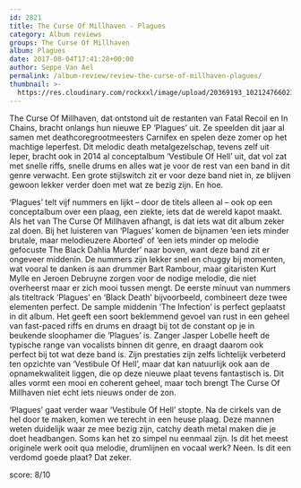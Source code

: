```yaml
---
id: 2821
title: The Curse Of Millhaven - Plagues
category: Album reviews
groups: The Curse Of Millhaven
album: Plagues
date: 2017-08-04T17:41:28+00:00
author: Seppe Van Ael
permalink: /album-review/review-the-curse-of-millhaven-plagues/
thumbnail: >-
  https://res.cloudinary.com/rockxxl/image/upload/20369193_10212476602182430_6310768851375429851_o.jpg
---
```

The Curse Of Millhaven, dat ontstond uit de restanten van Fatal Recoil en In Chains, bracht onlangs hun nieuwe EP ‘Plagues’ uit. Ze speelden dit jaar al samen met deathcoregrootmeesters Carnifex en spelen deze zomer op het machtige Ieperfest. Dit melodic death metalgezelschap, tevens zelf uit Ieper, bracht ook in 2014 al conceptalbum ‘Vestibule Of Hell’ uit, dat vol zat met snelle riffs, snelle drums en alles wat je voor de rest van een band in dit genre verwacht. Een grote stijlswitch zit er voor deze band niet in, ze blijven gewoon lekker verder doen met wat ze bezig zijn. En hoe.
  
‘Plagues’ telt vijf nummers en lijkt – door de titels alleen al – ook op een conceptalbum over een plaag, een ziekte, iets dat de wereld kapot maakt. Als het van The Curse Of Millhaven afhangt, is dat iets wat dit album zeker zal doen. Bij het luisteren van ‘Plagues’ komen de bijnamen ‘een iets minder brutale, maar melodieuzere Aborted’ of ‘een iets minder op melodie gefocuste The Black Dahlia Murder’ naar boven, want deze band zit er ongeveer middenin. De nummers zijn lekker snel en chuggy bij momenten, wat vooral te danken is aan drummer Bart Rambour, maar gitaristen Kurt Mylle en Jeroen Debruyne zorgen voor de nodige melodie, die niet overheerst maar er zich mooi tussen mengt. De eerste minuut van nummers als titeltrack ‘Plagues’ en ‘Black Death’ bijvoorbeeld, combineert deze twee elementen perfect. De sample middenin ‘The Infection’ is perfect geplaatst in dit album. Het geeft een soort beklemmend gevoel van rust in een geheel van fast-paced riffs en drums en draagt bij tot de constant op je in beukende sloophamer die ‘Plagues’ is. Zanger Jasper Lobelle heeft de typische range van vocalists binnen dit genre, en draagt daarom ook perfect bij tot wat deze band is. Zijn prestaties zijn zelfs lichtelijk verbeterd ten opzichte van ‘Vestibule Of Hell’, maar dat kan natuurlijk ook aan de opnamekwaliteit liggen, die op deze nieuwe plaat tevens fantastisch is. Dit alles vormt een mooi en coherent geheel, maar toch brengt The Curse Of Millhaven niet echt iets nieuws onder de zon.
  
‘Plagues’ gaat verder waar ‘Vestibule Of Hell’ stopte. Na de cirkels van de hel door te maken, komen we terecht in een heuse plaag. Deze mannen weten duidelijk waar ze mee bezig zijn, catchy death metal maken die je doet headbangen. Soms kan het zo simpel nu eenmaal zijn. Is dit het meest originele werk ooit qua melodie, drumlijnen en vocaal werk? Neen. Is dit een verdomd goede plaat? Dat zeker.

score: 8/10
